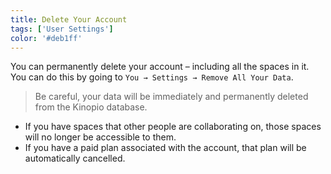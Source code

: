 ```yaml
---
title: Delete Your Account
tags: ['User Settings']
color: '#deb1ff'
---
```


You can permanently delete your account – including all the spaces in it. You can do this by going to `You → Settings → Remove All Your Data`.

> Be careful, your data will be immediately and permanently deleted from the Kinopio database.

- If you have spaces that other people are collaborating on, those spaces will no longer be accessible to them.
- If you have a paid plan associated with the account, that plan will be automatically cancelled.